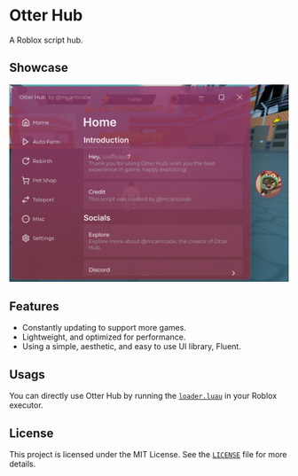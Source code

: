 # Otter Hub

A Roblox script hub.

## Showcase

![](showcase.jpg)

## Features

- Constantly updating to support more games.
- Lightweight, and optimized for performance.
- Using a simple, aesthetic, and easy to use UI library, Fluent.

## Usags

You can directly use Otter Hub by running the [`loader.luau`](loader.luau) in your Roblox executor.

## License

This project is licensed under the MIT License. See the [`LICENSE`](LICENSE) file for more details.
